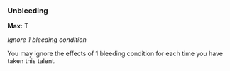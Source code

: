 
### Unbleeding
**Max:** T

_Ignore 1 bleeding condition_

You may ignore the effects of 1 bleeding condition for each time you have taken this talent.
